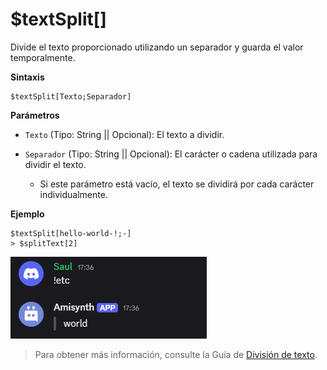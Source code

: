 # $textSplit[]


Divide el texto proporcionado utilizando un separador y guarda el valor temporalmente.  

**Sintaxis**
```
$textSplit[Texto;Separador]
```  

**Parámetros**  

- `Texto` (Tipo: String || Opcional): El texto a dividir.  

- `Separador` (Tipo: String || Opcional): El carácter o cadena utilizada para dividir el texto.  
  - Si este parámetro está vacío, el texto se dividirá por cada carácter individualmente.  

**Ejemplo** 

```plaintext
$textSplit[hello-world-!;-]
> $splitText[2]
```
![alt text](image-29.png)


> Para obtener más información, consulte la Guía de [División de texto](/gen/texto.md).